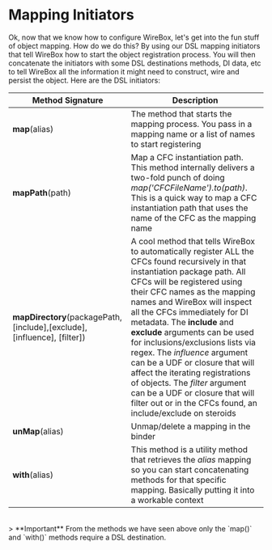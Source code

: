# Mapping Initiators

Ok, now that we know how to configure WireBox, let's get into the fun stuff of object mapping. How do we do this? By using our DSL mapping initiators that tell WireBox how to start the object registration process. You will then concatenate the initiators with some DSL destinations methods, DI data, etc to tell WireBox all the information it might need to construct, wire and persist the object. Here are the DSL initiators:


|Method Signature|Description|
|--|--|
|<b>map</b>(alias)|The method that starts the mapping process. You pass in a mapping name or a list of names to start registering|
|<b>mapPath</b>(path)|Map a CFC instantiation path. This method internally delivers a two-fold punch of doing <i>map('CFCFileName').to(path)</i>. This is a quick way to map a CFC instantiation path that uses the name of the CFC as the mapping name|
|<b>mapDirectory</b>(packagePath,[include],[exclude], [influence], [filter])|A cool method that tells WireBox to automatically register ALL the CFCs found recursively in that instantiation package path. All CFCs will be registered using their CFC names as the mapping names and WireBox will inspect all the CFCs immediately for DI metadata. The <b>include</b> and <b>exclude</b> arguments can be used for inclusions/exclusions lists via regex. The <i>influence</i> argument can be a UDF or closure that will affect the iterating registrations of objects. The <i>filter</i> argument can be a UDF or closure that will filter out or in the CFCs found, an include/exclude on steroids|
|<b>unMap</b>(alias)|Unmap/delete a mapping in the binder|
|<b>with</b>(alias)|This method is a utility method that retrieves the <i>alias</i> mapping so you can start concatenating methods for that specific mapping. Basically putting it into a workable context|

<br>
> **Important** From the methods we have seen above only the `map()` and `with()` methods require a DSL destination. 


